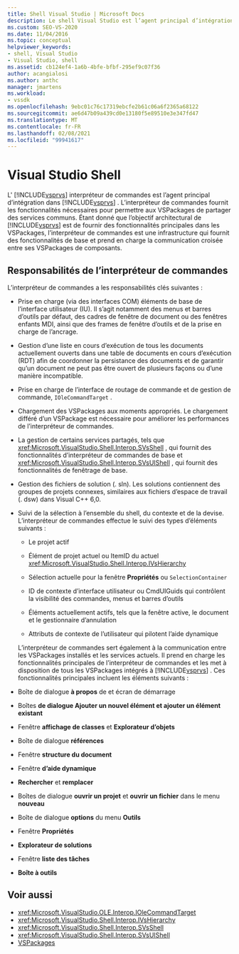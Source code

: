 ```yaml
---
title: Shell Visual Studio | Microsoft Docs
description: Le shell Visual Studio est l’agent principal d’intégration dans Visual Studio et fournit des fonctionnalités de base et prend en charge les communications croisées entre les VSPackages.
ms.custom: SEO-VS-2020
ms.date: 11/04/2016
ms.topic: conceptual
helpviewer_keywords:
- shell, Visual Studio
- Visual Studio, shell
ms.assetid: cb124ef4-1a6b-4bfe-bfbf-295ef9c07f36
author: acangialosi
ms.author: anthc
manager: jmartens
ms.workload:
- vssdk
ms.openlocfilehash: 9ebc01c76c17319ebcfe2b61c06a6f2365a68122
ms.sourcegitcommit: ae6d47b09a439cd0e13180f5e89510e3e347fd47
ms.translationtype: MT
ms.contentlocale: fr-FR
ms.lasthandoff: 02/08/2021
ms.locfileid: "99941617"
---
```

# <a name="visual-studio-shell"></a>Visual Studio Shell
L' [!INCLUDE[vsprvs](../../code-quality/includes/vsprvs_md.md)] interpréteur de commandes est l’agent principal d’intégration dans [!INCLUDE[vsprvs](../../code-quality/includes/vsprvs_md.md)] . L’interpréteur de commandes fournit les fonctionnalités nécessaires pour permettre aux VSPackages de partager des services communs. Étant donné que l’objectif architectural de [!INCLUDE[vsprvs](../../code-quality/includes/vsprvs_md.md)] est de fournir des fonctionnalités principales dans les VSPackages, l’interpréteur de commandes est une infrastructure qui fournit des fonctionnalités de base et prend en charge la communication croisée entre ses VSPackages de composants.

## <a name="shell-responsibilities"></a>Responsabilités de l’interpréteur de commandes
 L’interpréteur de commandes a les responsabilités clés suivantes :

- Prise en charge (via des interfaces COM) éléments de base de l’interface utilisateur (IU). Il s’agit notamment des menus et barres d’outils par défaut, des cadres de fenêtre de document ou des fenêtres enfants MDI, ainsi que des frames de fenêtre d’outils et de la prise en charge de l’ancrage.

- Gestion d’une liste en cours d’exécution de tous les documents actuellement ouverts dans une table de documents en cours d’exécution (RDT) afin de coordonner la persistance des documents et de garantir qu’un document ne peut pas être ouvert de plusieurs façons ou d’une manière incompatible.

- Prise en charge de l’interface de routage de commande et de gestion de commande, `IOleCommandTarget` .

- Chargement des VSPackages aux moments appropriés. Le chargement différé d’un VSPackage est nécessaire pour améliorer les performances de l’interpréteur de commandes.

- La gestion de certains services partagés, tels que <xref:Microsoft.VisualStudio.Shell.Interop.SVsShell> , qui fournit des fonctionnalités d’interpréteur de commandes de base et <xref:Microsoft.VisualStudio.Shell.Interop.SVsUIShell> , qui fournit des fonctionnalités de fenêtrage de base.

- Gestion des fichiers de solution (. sln). Les solutions contiennent des groupes de projets connexes, similaires aux fichiers d’espace de travail (. dsw) dans Visual C++ 6,0.

- Suivi de la sélection à l’ensemble du shell, du contexte et de la devise. L’interpréteur de commandes effectue le suivi des types d’éléments suivants :

  - Le projet actif

  - Élément de projet actuel ou ItemID du actuel <xref:Microsoft.VisualStudio.Shell.Interop.IVsHierarchy>

  - Sélection actuelle pour la fenêtre **Propriétés** ou `SelectionContainer`

  - ID de contexte d’interface utilisateur ou CmdUIGuids qui contrôlent la visibilité des commandes, menus et barres d’outils

  - Éléments actuellement actifs, tels que la fenêtre active, le document et le gestionnaire d’annulation

  - Attributs de contexte de l’utilisateur qui pilotent l’aide dynamique

  L’interpréteur de commandes sert également à la communication entre les VSPackages installés et les services actuels. Il prend en charge les fonctionnalités principales de l’interpréteur de commandes et les met à disposition de tous les VSPackages intégrés à [!INCLUDE[vsprvs](../../code-quality/includes/vsprvs_md.md)] . Ces fonctionnalités principales incluent les éléments suivants :

- Boîte de dialogue **à propos** de et écran de démarrage

- Boîtes **de dialogue Ajouter un nouvel élément et ajouter un élément existant**

- Fenêtre **affichage de classes** et **Explorateur d’objets**

- Boîte de dialogue **références**

- Fenêtre **structure du document**

- Fenêtre **d’aide dynamique**

- **Rechercher** et **remplacer**

- Boîtes de dialogue **ouvrir un projet** et **ouvrir un fichier** dans le menu **nouveau**

- Boîte de dialogue **options** du menu **Outils**

- Fenêtre **Propriétés**

- **Explorateur de solutions**

- Fenêtre **liste des tâches**

- **Boîte à outils**

## <a name="see-also"></a>Voir aussi
- <xref:Microsoft.VisualStudio.OLE.Interop.IOleCommandTarget>
- <xref:Microsoft.VisualStudio.Shell.Interop.IVsHierarchy>
- <xref:Microsoft.VisualStudio.Shell.Interop.SVsShell>
- <xref:Microsoft.VisualStudio.Shell.Interop.SVsUIShell>
- [VSPackages](../../extensibility/internals/vspackages.md)
